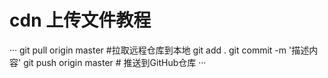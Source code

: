 # cdn 上传文件教程
···
git pull origin master  #拉取远程仓库到本地
git add .
git commit -m '描述内容'
git push origin master  # 推送到GitHub仓库
···
